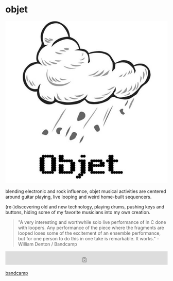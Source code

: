 # objet

![objet](image/objet.jpg)

blending electronic and rock influence, objet musical activities are centered
around guitar playing, live looping and weird home-built sequencers.

(re-)discovering old and new technology, playing drums, pushing keys and
buttons, hiding some of my favorite musicians into my own creation.

> "A very interesting and worthwhile solo live performance of In C done with
> loopers. Any performance of the piece where the fragments are looped loses
> some of the excitement of an ensemble performance, but for one person to do
> this in one take is remarkable. It works." - William Denton / Bandcamp

<iframe style="border: 0; width: 100%; height: 42px;" src="https://bandcamp.com/EmbeddedPlayer/album=3428655801/size=small/bgcol=333333/linkcol=ffffff/track=733528187/transparent=true/" seamless><a href="https://objet.bandcamp.com/album/mono">Mono de Objet</a></iframe>

[bandcamp](https://objet.bandcamp.com/)
